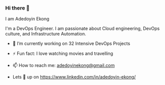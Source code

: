 ### Hi there 👋

 I am Adedoyin Ekong

 I'm a DevOps Engineer. I am passionate about Cloud engineering, DevOps culture, and Infrastructure Automation.
 
- 🔭 I’m currently working on 32 Intensive DevOps Projects

-  ⚡ Fun fact: I love watching movies and travelling

- 📫 How to reach me: adedoyinekong@gmail.com

- Lets 🔗 up on https://www.linkedin.com/in/adedoyin-ekong/

  


<!--- 
**doyindevops/doyindevops** is a ✨ _special_ ✨ repository because its `README.md` (this file) appears on your GitHub profile.

Here are some ideas to get you started:



-
- 🤔 I’m looking for help with ...
- 💬 Ask me about ...

- 😄 Pronouns: ...

-->
